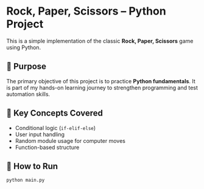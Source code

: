 # Rock, Paper, Scissors – Python Project

This is a simple implementation of the classic **Rock, Paper, Scissors** game using Python.

## 🎯 Purpose

The primary objective of this project is to practice **Python fundamentals**. It is part of my hands-on learning journey to strengthen programming and test automation skills.

## 🧠 Key Concepts Covered

- Conditional logic (`if-elif-else`)
- User input handling
- Random module usage for computer moves
- Function-based structure

## 🚀 How to Run

```bash
python main.py
